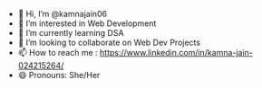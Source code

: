 - 👋 Hi, I’m @kamnajain06
- 👀 I’m interested in Web Development
- 🌱 I’m currently learning DSA
- 💞️ I’m looking to collaborate on Web Dev Projects
- 📫 How to reach me : https://www.linkedin.com/in/kamna-jain-024215264/
- 😄 Pronouns: She/Her

<!---
kamnajain06/kamnajain06 is a ✨ special ✨ repository because its `README.md` (this file) appears on your GitHub profile.
You can click the Preview link to take a look at your changes.
--->
